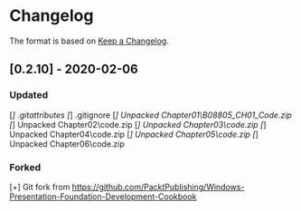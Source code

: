 # Changelog

The format is based on [Keep a Changelog](https://keepachangelog.com/en/1.0.0/).

## [0.2.10] - 2020-02-06
### Updated
  [*] .gitattributes
  [*] .gitignore
  [*] Unpacked Chapter01\B08805_CH01_Code.zip
  [*] Unpacked Chapter02\code.zip
  [*] Unpacked Chapter03\code.zip
  [*] Unpacked Chapter04\code.zip
  [*] Unpacked Chapter05\code.zip
  [*] Unpacked Chapter06\code.zip
### Forked
  [+] Git fork from https://github.com/PacktPublishing/Windows-Presentation-Foundation-Development-Cookbook
